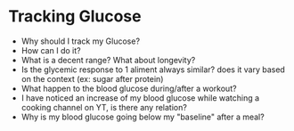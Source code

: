 # Tracking Glucose



* Why should I track my Glucose?
* How can I do it?
* What is a decent range? What about longevity?
* Is the glycemic response to 1 aliment always similar? does it vary based on the context \(ex: sugar after protein\)
* What happen to the blood glucose during/after a workout?
* I have noticed an increase of my blood glucose while watching a cooking channel on YT, is there any relation?
* Why is my blood glucose going below my "baseline" after a meal?

